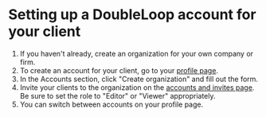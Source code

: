 # Setting up a DoubleLoop account for your client

1. If you haven't already, create an organization for your own company or firm.
2. To create an account for your client, go to your [profile page](https://app.doubleloop.app/settings/user/edit).
3. In the Accounts section, click "Create organization" and fill out the form.
4. Invite your clients to the organization on the [accounts and invites page](https://app.doubleloop.app/settings/organization/accounts). Be sure to set the role to "Editor" or "Viewer" appropriately.
5. You can switch between accounts on your profile page.
